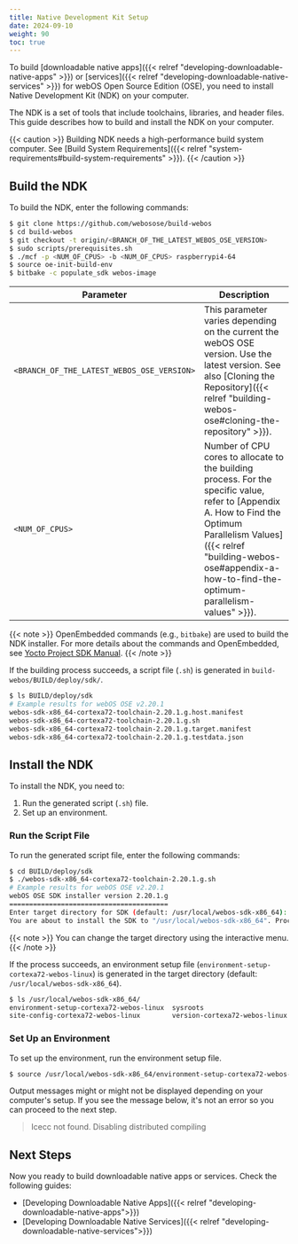 ```yaml
---
title: Native Development Kit Setup
date: 2024-09-10
weight: 90
toc: true
---
```


To build [downloadable native apps]({{< relref "developing-downloadable-native-apps" >}}) or [services]({{< relref "developing-downloadable-native-services" >}}) for webOS Open Source Edition (OSE), you need to install Native Development Kit (NDK) on your computer.

The NDK is a set of tools that include toolchains, libraries, and header files. This guide describes how to build and install the NDK on your computer.

{{< caution >}}
Building NDK needs a high-performance build system computer. See [Build System Requirements]({{< relref "system-requirements#build-system-requirements" >}}).
{{< /caution >}}

## Build the NDK

To build the NDK, enter the following commands:

``` bash
$ git clone https://github.com/webosose/build-webos
$ cd build-webos
$ git checkout -t origin/<BRANCH_OF_THE_LATEST_WEBOS_OSE_VERSION>
$ sudo scripts/prerequisites.sh
$ ./mcf -p <NUM_OF_CPUS> -b <NUM_OF_CPUS> raspberrypi4-64
$ source oe-init-build-env
$ bitbake -c populate_sdk webos-image
```

| Parameter | Description |
|-----------|-------------|
| `<BRANCH_OF_THE_LATEST_WEBOS_OSE_VERSION>` | This parameter varies depending on the current the webOS OSE version. Use the latest version. See also [Cloning the Repository]({{< relref "building-webos-ose#cloning-the-repository" >}}). |
| `<NUM_OF_CPUS>` | Number of CPU cores to allocate to the building process. For the specific value, refer to [Appendix A. How to Find the Optimum Parallelism Values]({{< relref "building-webos-ose#appendix-a-how-to-find-the-optimum-parallelism-values" >}}). |

{{< note >}}
OpenEmbedded commands (e.g., `bitbake`) are used to build the NDK installer. For more details about the commands and OpenEmbedded, see [Yocto Project SDK Manual](https://www.yoctoproject.org/docs/2.6/sdk-manual/sdk-manual.html#sdk-building-an-sdk-installer).
{{< /note >}}

If the building process succeeds, a script file (`.sh`) is generated in `build-webos/BUILD/deploy/sdk/`.

``` bash
$ ls BUILD/deploy/sdk
# Example results for webOS OSE v2.20.1
webos-sdk-x86_64-cortexa72-toolchain-2.20.1.g.host.manifest
webos-sdk-x86_64-cortexa72-toolchain-2.20.1.g.sh
webos-sdk-x86_64-cortexa72-toolchain-2.20.1.g.target.manifest
webos-sdk-x86_64-cortexa72-toolchain-2.20.1.g.testdata.json
```

## Install the NDK

To install the NDK, you need to:

1. Run the generated script (`.sh`) file.
2. Set up an environment.

### Run the Script File

To run the generated script file, enter the following commands:

``` bash
$ cd BUILD/deploy/sdk
$ ./webos-sdk-x86_64-cortexa72-toolchain-2.20.1.g.sh
# Example results for webOS OSE v2.20.1
webOS OSE SDK installer version 2.20.1.g
========================================
Enter target directory for SDK (default: /usr/local/webos-sdk-x86_64):
You are about to install the SDK to "/usr/local/webos-sdk-x86_64". Proceed [Y/n]? Y
```

{{< note >}}
You can change the target directory using the interactive menu.
{{< /note >}}

If the process succeeds, an environment setup file (`environment-setup-cortexa72-webos-linux`) is generated in the target directory (default: `/usr/local/webos-sdk-x86_64`).

``` bash
$ ls /usr/local/webos-sdk-x86_64/
environment-setup-cortexa72-webos-linux  sysroots
site-config-cortexa72-webos-linux        version-cortexa72-webos-linux
```

### Set Up an Environment

To set up the environment, run the environment setup file.

``` bash
$ source /usr/local/webos-sdk-x86_64/environment-setup-cortexa72-webos-linux
```

Output messages might or might not be displayed depending on your computer's setup. If you see the message below, it's not an error so you can proceed to the next step.

> Icecc not found. Disabling distributed compiling

## Next Steps

Now you ready to build downloadable native apps or services. Check the following guides:

- [Developing Downloadable Native Apps]({{< relref "developing-downloadable-native-apps">}})
- [Developing Downloadable Native Services]({{< relref "developing-downloadable-native-services">}})

